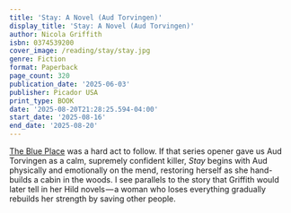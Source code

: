 ```yaml
---
title: 'Stay: A Novel (Aud Torvingen)'
display_title: 'Stay: A Novel (Aud Torvingen)'
author: Nicola Griffith
isbn: 0374539200
cover_image: /reading/stay/stay.jpg
genre: Fiction
format: Paperback
page_count: 320
publication_date: '2025-06-03'
publisher: Picador USA
print_type: BOOK
date: '2025-08-20T21:28:25.594-04:00'
start_date: '2025-08-16'
end_date: '2025-08-20'
---
```


[The Blue Place](/reading/the-blue-place) was a hard act to follow. If that series opener gave us Aud Torvingen as a calm, supremely confident killer, *Stay* begins with Aud physically and emotionally on the mend, restoring herself as she hand-builds a cabin in the woods. I see parallels to the story that Griffith would later tell in her Hild novels — a woman who loses everything gradually rebuilds her strength by saving other people.

